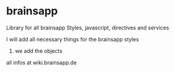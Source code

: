 # brainsapp
Library for all brainsapp Styles, javascript, directives and services

I will add all necessary things for the brainsapp styles

1. we add the objects

all infos at wiki.brainsapp.de